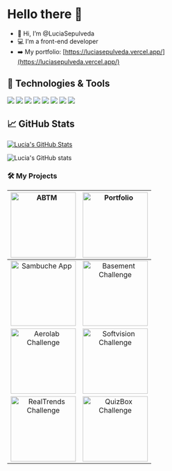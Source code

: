 # Hello there 👋

- 👋 Hi, I’m @LuciaSepulveda
- 💻 I’m a front-end developer
- ➡️ My portfolio: [https://luciasepulveda.vercel.app/](https://luciasepulveda.vercel.app/)

<!---
- 💞️ I’m looking to collaborate on ...
- 📫 How to reach me ...
---->
<!---
LuciaSepulveda/LuciaSepulveda is a ✨ special ✨ repository because its `README.md` (this file) appears on your GitHub profile.
You can click the Preview link to take a look at your changes.
--->

## 🔧 Technologies & Tools

![](https://img.shields.io/badge/Code-Typescript-informational?style=flat&logo=typescript&logoColor=white&color=blue)
![](https://img.shields.io/badge/Code-JavaScript-informational?style=flat&logo=javascript&logoColor=white&color=yellow)
![](https://img.shields.io/badge/Code-React-informational?style=flat&logo=react&logoColor=white&color=lightblue)
![](https://img.shields.io/badge/Code-Next.js-informational?style=flat&logo=next.js&logoColor=white&color=black)
![](https://img.shields.io/badge/Code-HTML5-informational?style=flat&logo=HTML5&logoColor=white&color=orange)
![](https://img.shields.io/badge/Style-CSS-informational?style=flat&logo=css3&logoColor=white&color=purple)
![](https://img.shields.io/badge/Editor-VS_Code-informational?style=flat&logo=visual-studio-code&logoColor=white&color=brightgreen)
![](https://img.shields.io/badge/Code-Java-informational?style=flat&logo=java&logoColor=white&color=red)


## &#x1f4c8; GitHub Stats

<a href="https://github.com/LuciaSepulveda">
  <img align="center" src="https://github-readme-stats-seven-jet.vercel.app/api/top-langs/?username=LuciaSepulveda&hide=c%2B%2B,c,html&title_color=6aa6f8&text_color=8a919a&icon_color=6aa6f8&bg_color=0e1116" alt="Lucia's GitHub Stats" />
</a>


![Lucia's GitHub stats](https://github-readme-stats-seven-jet.vercel.app/api?username=LuciaSepulveda&show_icons=true&theme=radical)


### 🛠️ My Projects
| <a href="https://abtm.vercel.app/" target="_blank"> <img alt="ABTM" src="https://media.giphy.com/media/ksse61WZ3HXfCAOtpI/giphy.gif" height="150" align="center"></a>|<a href="https://luciasepulveda.vercel.app/" target="_blank"><img alt="Portfolio" src="https://media.giphy.com/media/kU0fVfR7T5ieEOvppg/giphy.gif" height="150" align="center"></a>|
|:-------------:|:-------------:|
|<a href="https://sambuche.netlify.app/" target="_blank"> <img alt="Sambuche App" src="https://media.giphy.com/media/VPLRg74LghigC8YaeF/giphy.gif" height="150" align="center"></a>|<a href="https://basement-challenge-ls.vercel.app/" target="_blank"> <img alt="Basement Challenge" src="https://media.giphy.com/media/e8AFT2Ee3eOb4KYD1w/giphy.gif?cid=790b7611c8226c3ea4cb3f9b37ad39184545bc33d61cc46e&rid=giphy.gif&ct=g" height="150" align="center"></a>|
|<a href="https://aerolabchallenge.web.app/" target="_blank"><img alt="Aerolab Challenge" src="https://media.giphy.com/media/yo04mwjXqBKZ8GIlDq/giphy.gif" height="150" align="center"></a>|<a href="https://cognizant-softvision-challenge.netlify.app/" target="_blank"><img alt="Softvision Challenge" src="https://media.giphy.com/media/EixfJuTJKtX2PHm9Q7/giphy.gif?cid=790b761123b7e2b409fe9342bd1abd7f2f6080d6e5e86955&rid=giphy.gif&ct=g" height="150" align="center"></a>|
|<a href="https://realtrends-challenge.netlify.app/" target="_blank"><img alt="RealTrends Challenge" src="https://media.giphy.com/media/GyWMoCfpKK87IiQIWc/giphy.gif" height="150" align="center"></a>|<a href="https://quizbox-vision.web.app/" target="_blank"> <img alt="QuizBox Challenge" src="https://media.giphy.com/media/7ktPrTC9wnNwCqTBEv/giphy.gif" height="150" align="center"></a>|

